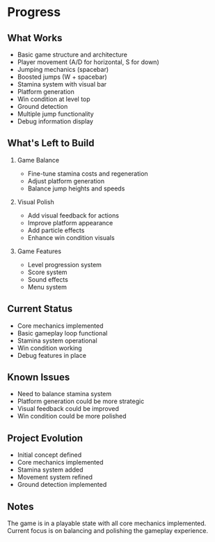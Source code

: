 # Progress

## What Works
- Basic game structure and architecture
- Player movement (A/D for horizontal, S for down)
- Jumping mechanics (spacebar)
- Boosted jumps (W + spacebar)
- Stamina system with visual bar
- Platform generation
- Win condition at level top
- Ground detection
- Multiple jump functionality
- Debug information display

## What's Left to Build
1. Game Balance
   - Fine-tune stamina costs and regeneration
   - Adjust platform generation
   - Balance jump heights and speeds

2. Visual Polish
   - Add visual feedback for actions
   - Improve platform appearance
   - Add particle effects
   - Enhance win condition visuals

3. Game Features
   - Level progression system
   - Score system
   - Sound effects
   - Menu system

## Current Status
- Core mechanics implemented
- Basic gameplay loop functional
- Stamina system operational
- Win condition working
- Debug features in place

## Known Issues
- Need to balance stamina system
- Platform generation could be more strategic
- Visual feedback could be improved
- Win condition could be more polished

## Project Evolution
- Initial concept defined
- Core mechanics implemented
- Stamina system added
- Movement system refined
- Ground detection implemented

## Notes
The game is in a playable state with all core mechanics implemented. Current focus is on balancing and polishing the gameplay experience. 